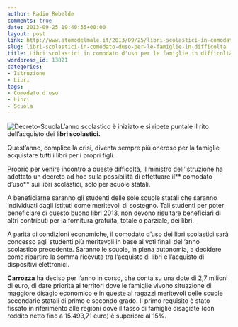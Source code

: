 ```yaml
---
author: Radio Rebelde
comments: true
date: 2013-09-25 19:40:55+00:00
layout: post
link: http://www.atomodelmale.it/2013/09/25/libri-scolastici-in-comodato-duso-per-le-famiglie-in-difficolta/
slug: libri-scolastici-in-comodato-duso-per-le-famiglie-in-difficolta
title: Libri scolastici in comodato d'uso per le famiglie in difficoltà
wordpress_id: 13821
categories:
- Istruzione
- Libri
tags:
- Comodato d'uso
- Libri
- Scuola
---
```


![Decreto-Scuola](http://www.atomodelmale.it/wp-content/uploads/2013/09/Decreto-Scuola-300x225.jpg)L’anno scolastico è iniziato e si ripete puntale il rito dell’acquisto dei **libri scolastici.**

Quest’anno, complice la crisi, diventa sempre più oneroso per la famiglie acquistare tutti i libri per i propri figli.

Proprio per venire incontro a queste difficoltà, il ministro dell’istruzione ha adottato un decreto ad hoc sulla possibilità di effettuare il** comodato d’uso** sui libri scolastici, solo per scuole statali.

A beneficiarne saranno gli studenti delle sole scuole statali che saranno individuati dagli istituti come meritevoli di sostegno. Tali studenti per poter beneficiare di questo buono libri 2013, non devono risultare beneficiari di altri contributi per la fornitura gratuita, totale o parziale, dei libri.

A parità di condizioni economiche, il comodato d’uso dei libri scolastici sarà concesso agli studenti più meritevoli in base ai voti finali dell’anno scolastico precedente. Saranno le scuole, in piena autonomia, a decidere come ripartire la somma ricevuta tra l’acquisto di libri e l’acquisto di dispositivi elettronici.



**Carrozza** ha deciso per l’anno in corso, che conta su una dote di 2,7 milioni di euro, di dare priorità ai territori dove le famiglie vivono situazione di maggiore disagio economico e in queste ai ragazzi meritevoli delle scuole secondarie statali di primo e secondo grado. Il primo requisito è stato fissato in riferimento alle regioni dove il tasso di famiglie disagiate (con reddito netto fino a 15.493,71 euro) è superiore al 15%.

